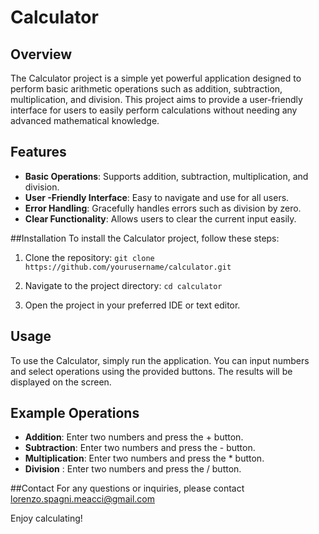 # Calculator

## Overview
The Calculator project is a simple yet powerful application designed to perform basic arithmetic operations such as addition, subtraction, multiplication, and division. This project aims to provide a user-friendly interface for users to easily perform calculations without needing any advanced mathematical knowledge.

## Features
- **Basic Operations**: Supports addition, subtraction, multiplication, and division.
- **User -Friendly Interface**: Easy to navigate and use for all users.
- **Error Handling**: Gracefully handles errors such as division by zero.
- **Clear Functionality**: Allows users to clear the current input easily.

##Installation
To install the Calculator project, follow these steps:

1. Clone the repository:
`git clone https://github.com/yourusername/calculator.git`

2. Navigate to the project directory:
`cd calculator`

3. Open the project in your preferred IDE or text editor.

## Usage
To use the Calculator, simply run the application. You can input numbers and select operations using the provided buttons. The results will be displayed on the screen.

## Example Operations
- **Addition**: Enter two numbers and press the + button.
- **Subtraction**: Enter two numbers and press the - button.
- **Multiplication**: Enter two numbers and press the * button.
- **Division** : Enter two numbers and press the / button.

##Contact
For any questions or inquiries, please contact lorenzo.spagni.meacci@gmail.com

Enjoy calculating!
